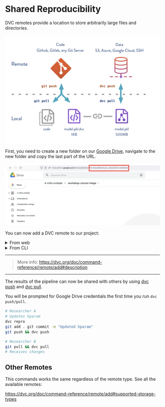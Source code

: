 # Shared Reproducibility

DVC remotes provide a location to store arbitrarily large files and directories.

![DVC Remote](./imgs/dvc-remote.png)

First, you need to create a new folder on our [Google Drive](https://drive.google.com), navigate to the new folder and copy the last part of the URL.

![Google Drive](./imgs/gdrive.png)

You can now add a DVC remote to our project:

<details>
<summary>From web</summary>

Update `.dvc/config`:

https://github.com/iterative/workshop-uncool-mlops-solution/blob/main/.dvc/config

```yaml
[core]
    remote = myremote
['remote "myremote"']
    url = gdrive://{COPY PASTED GDRIVE URL}
```

</details>

<details>
<summary>From CLI</summary>

```bash
dvc remote add --default  gdrive://{COPY PASTED GDRIVE URL}
```

</details>

---

> More info: https://dvc.org/doc/command-reference/remote/add#description

---

The results of the pipeline can now be shared with others by using [dvc push](https://dvc.org/doc/command-reference/push) and [dvc pull](https://dvc.org/doc/command-reference/pull).

You will be prompted for Google Drive credentials the first time you run `dvc push/pull`.


```bash
# Researcher A
# Updates hparam
dvc repro
git add . git commit -m "Updated hparam"
git push && dvc push
```

```bash
# Researcher B
git pull && dvc pull
# Receives changes
```

## Other Remotes

This commands works the same regardless of the remote type. See all the available remotes:

https://dvc.org/doc/command-reference/remote/add#supported-storage-types

